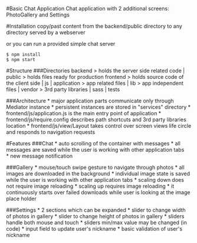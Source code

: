 #Basic Chat Application
Chat application with 2 additional screens: PhotoGallery and Settings 
    
#Installation
    copy/past content from the backend/public directory to any directory served by a webserver
         
or you can run a provided simple chat server

    $ npm install
    $ npm start

#Structure
###Directories
    backend > holds the server side related code
        | public > holds files ready for production 
    frontend > holds source code of the client side
        | js 
            | application > app related files
            | lib > app independent files
            | vendor > 3rd party libraries
        | sass
        | tests
        
###Architecture
     * major application parts communicate only through Mediator instance
     * persistent instances are stored in "services" directory
     * frontend/js/application.js is the main entry point of application 
     * frontend/js/require.config describes path shortcuts and 3rd party libraries location
     * frontend/js/view/Layout takes control over screen views life circle and responds to navigation requests
    
#Features
###Chat
     * auto scrolling of the container with messages
     * all messages are saved while the user is working with other application tabs  
     * new message notification
     
###Gallery
     * mouse/touch swipe gesture to navigate through photos
     * all images are downloaded in the background 
     * individual image state is saved while the user is working with other application tabs
     * scaling down does not require image reloading
     * scaling up requires image reloading
     * it continuously starts over failed downloads while user is looking at the image place holder

###Settings
     * 2 sections which can be expanded 
     * slider to change width of photos in gallery
     * slider to change height of photos in gallery
     * sliders handle both mouse and touch
     * sliders min/max value may be changed (in code)
     * input field to update user's nickname
     * basic validation of user's nickname
